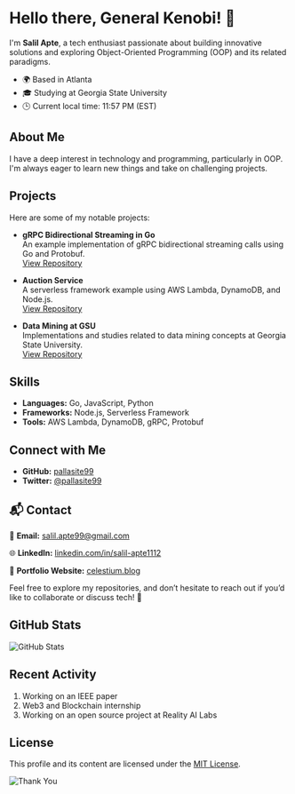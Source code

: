 # Hello there, General Kenobi! 👋

I'm **Salil Apte**, a tech enthusiast passionate about building innovative solutions and exploring Object-Oriented Programming (OOP) and its related paradigms.

- 🌍 Based in Atlanta
- 🎓 Studying at Georgia State University
- 🕒 Current local time: 11:57 PM (EST)

## About Me

I have a deep interest in technology and programming, particularly in OOP. I'm always eager to learn new things and take on challenging projects.

## Projects

Here are some of my notable projects:

- **gRPC Bidirectional Streaming in Go**  
  An example implementation of gRPC bidirectional streaming calls using Go and Protobuf.  
  [View Repository](https://github.com/pallasite99/gRPC-bidirectional-streaming-go)

- **Auction Service**  
  A serverless framework example using AWS Lambda, DynamoDB, and Node.js.  
  [View Repository](https://github.com/pallasite99/auction-service)

- **Data Mining at GSU**  
  Implementations and studies related to data mining concepts at Georgia State University.  
  [View Repository](https://github.com/pallasite99/Data-Mining-GSU)

## Skills

- **Languages:** Go, JavaScript, Python
- **Frameworks:** Node.js, Serverless Framework
- **Tools:** AWS Lambda, DynamoDB, gRPC, Protobuf

## Connect with Me

- **GitHub:** [pallasite99](https://github.com/pallasite99)
- **Twitter:** [@pallasite99](https://twitter.com/pallasite99)

## 📬 Contact  

📧 **Email:** salil.apte99@gmail.com  

🌐 **LinkedIn:** [linkedin.com/in/salil-apte1112](https://linkedin.com/in/salil-apte1112)

🎥 **Portfolio Website:** [celestium.blog](https://celestium.blog/about)  

Feel free to explore my repositories, and don’t hesitate to reach out if you’d like to collaborate or discuss tech! 🚀  

## GitHub Stats

![GitHub Stats](https://github-readme-stats.vercel.app/api?username=pallasite99&show_icons=true&theme=radical)

## Recent Activity

<!--START_SECTION:activity-->
1. Working on an IEEE paper
2. Web3 and Blockchain internship
3. Working on an open source project at Reality AI Labs
<!--END_SECTION:activity-->

## License

This profile and its content are licensed under the [MIT License](https://choosealicense.com/licenses/mit/).

![Thank You](https://via.placeholder.com/800x200?text=Thank+You+for+Visiting+My+Portfolio!)
